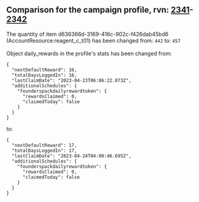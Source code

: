 ## Comparison for the campaign profile, rvn: [2341](https://github.com/PRO100KatYT/FortniteProfileRevisions/tree/main/profiles/campaign/2341%20campaign.json)-[2342](https://github.com/PRO100KatYT/FortniteProfileRevisions/tree/main/profiles/campaign/2342%20campaign.json)

The quantity of item d636366d-3169-416c-902c-f426dab45bd6 (AccountResource:reagent_c_t01) has been changed from: `442` to: `457`
<br><br>
Object daily_rewards in the profile's stats has been changed from:

```
{
  "nextDefaultReward": 16,
  "totalDaysLoggedIn": 16,
  "lastClaimDate": "2023-04-23T06:06:22.073Z",
  "additionalSchedules": {
    "founderspackdailyrewardtoken": {
      "rewardsClaimed": 0,
      "claimedToday": false
    }
  }
}
```

to:

```
{
  "nextDefaultReward": 17,
  "totalDaysLoggedIn": 17,
  "lastClaimDate": "2023-04-24T04:00:46.695Z",
  "additionalSchedules": {
    "founderspackdailyrewardtoken": {
      "rewardsClaimed": 0,
      "claimedToday": false
    }
  }
}
```

<br><br>
